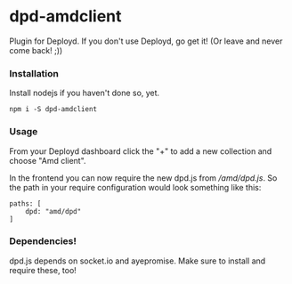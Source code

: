 # dpd-amdclient

Plugin for Deployd. If you don't use Deployd, go get it! (Or leave and never come back! ;))

### Installation

Install nodejs if you haven't done so, yet.

	npm i -S dpd-amdclient

### Usage

From your Deployd dashboard click the "+" to add a new collection and choose "Amd client".

In the frontend you can now require the new dpd.js from */amd/dpd.js*. So the path in your require configuration would look something like this:

	paths: [
		dpd: "amd/dpd"
	]

### Dependencies!

dpd.js depends on socket.io and ayepromise. Make sure to install and require these, too!